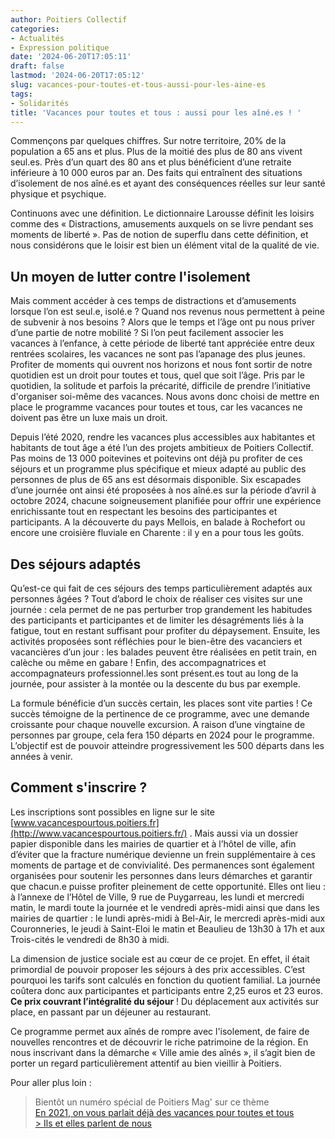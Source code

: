 ```yaml
---
author: Poitiers Collectif
categories:
- Actualités
- Expression politique
date: '2024-06-20T17:05:11'
draft: false
lastmod: '2024-06-20T17:05:12'
slug: vacances-pour-toutes-et-tous-aussi-pour-les-aine-es
tags:
- Solidarités
title: 'Vacances pour toutes et tous : aussi pour les aîné.es ! '
---
```


Commençons par quelques chiffres. Sur notre territoire, 20% de la population a 65 ans et plus. Plus de la moitié des plus de 80 ans vivent seul.es. Près d’un quart des 80 ans et plus bénéficient d’une retraite inférieure à 10 000 euros par an. Des faits qui entraînent des situations d’isolement de nos aîné.es et ayant des conséquences réelles sur leur santé physique et psychique.  

Continuons avec une définition. Le dictionnaire Larousse définit les loisirs comme des « Distractions, amusements auxquels on se livre pendant ses moments de liberté ». Pas de notion de superflu dans cette définition, et nous considérons que le loisir est bien un élément vital de la qualité de vie. 

## Un moyen de lutter contre l'isolement

Mais comment accéder à ces temps de distractions et d’amusements lorsque l’on est seul.e, isolé.e ? Quand nos revenus nous permettent à peine de subvenir à nos besoins ? Alors que le temps et l’âge ont pu nous priver d’une partie de notre mobilité ? Si l’on peut facilement associer les vacances à l’enfance, à cette période de liberté tant appréciée entre deux rentrées scolaires, les vacances ne sont pas l’apanage des plus jeunes. Profiter de moments qui ouvrent nos horizons et nous font sortir de notre quotidien est un droit pour toutes et tous, quel que soit l’âge. Pris par le quotidien, la solitude et parfois la précarité, difficile de prendre l’initiative d'organiser soi-même des vacances. Nous avons donc choisi de mettre en place le programme vacances pour toutes et tous, car les vacances ne doivent pas être un luxe mais un droit. 

Depuis l’été 2020, rendre les vacances plus accessibles aux habitantes et habitants de tout âge a été l’un des projets ambitieux de Poitiers Collectif. Pas moins de 13 000 poitevines et poitevins ont déjà pu profiter de ces séjours et un programme plus spécifique et mieux adapté au public des personnes de plus de 65 ans est désormais disponible. Six escapades d’une journée ont ainsi été proposées à nos aîné.es sur la période d’avril à octobre 2024, chacune soigneusement planifiée pour offrir une expérience enrichissante tout en respectant les besoins des participantes et participants. A la découverte du pays Mellois, en balade à Rochefort ou encore une croisière fluviale en Charente : il y en a pour tous les goûts. 

## Des séjours adaptés

Qu’est-ce qui fait de ces séjours des temps particulièrement adaptés aux personnes âgées ? Tout d’abord le choix de réaliser ces visites sur une journée : cela permet de ne pas perturber trop grandement les habitudes des participants et participantes et de limiter les désagréments liés à la fatigue, tout en restant suffisant pour profiter du dépaysement. Ensuite, les activités proposées sont réfléchies pour le bien-être des vacanciers et vacancières d’un jour : les balades peuvent être réalisées en petit train, en calèche ou même en gabare ! Enfin, des accompagnatrices et accompagnateurs professionnel.les sont présent.es tout au long de la journée, pour assister à la montée ou la descente du bus par exemple. 

La formule bénéficie d’un succès certain, les places sont vite parties ! Ce succès témoigne de la pertinence de ce programme, avec une demande croissante pour chaque nouvelle excursion. A raison d’une vingtaine de personnes par groupe, cela fera 150 départs en 2024 pour le programme. L’objectif est de pouvoir atteindre progressivement les 500 départs dans les années à venir. 

## Comment s'inscrire ?

Les inscriptions sont possibles en ligne sur le site [www.vacancespourtous.poitiers.fr](http://www.vacancespourtous.poitiers.fr/) . Mais aussi via un dossier papier disponible dans les mairies de quartier et à l’hôtel de ville, afin d’éviter que la fracture numérique devienne un frein supplémentaire à ces moments de partage et de convivialité. Des permanences sont également organisées pour soutenir les personnes dans leurs démarches et garantir que chacun.e puisse profiter pleinement de cette opportunité. Elles ont lieu : à l’annexe de l’Hôtel de Ville, 9 rue de Puygarreau, les lundi et mercredi matin, le mardi toute la journée et le vendredi après-midi ainsi que dans les mairies de quartier : le lundi après-midi à Bel-Air, le mercredi après-midi aux Couronneries, le jeudi à Saint-Eloi le matin et Beaulieu de 13h30 à 17h et aux Trois-cités le vendredi de 8h30 à midi. 

La dimension de justice sociale est au cœur de ce projet. En effet, il était primordial de pouvoir proposer les séjours à des prix accessibles. C’est pourquoi les tarifs sont calculés en fonction du quotient familial. La journée coûtera donc aux participantes et participants entre 2,25 euros et 23 euros. **Ce prix couvrant l’intégralité du séjour** ! Du déplacement aux activités sur place, en passant par un déjeuner au restaurant. 

Ce programme permet aux aînés de rompre avec l'isolement, de faire de nouvelles rencontres et de découvrir le riche patrimoine de la région. En nous inscrivant dans la démarche « Ville amie des aînés », il s’agit bien de porter un regard particulièrement attentif au bien vieillir à Poitiers.

Pour aller plus loin :  
> Bientôt un numéro spécial de Poitiers Mag' sur ce thème  
> [En 2021, on vous parlait déjà des vacances pour toutes et tous](https://poitierscollectif.fr/actualites/expression-politique-bonnes-vacances-vraiment-pour-toutes-et-tous/)  
[> Ils et elles parlent de nous](https://www.francebleu.fr/infos/societe/la-mairie-de-poitiers-lance-des-vacances-a-prix-casses-pour-les-seniors-8413201)

